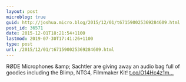 ```yaml
---
layout: post
microblog: true
guid: http://joshua.micro.blog/2015/12/01/t671590025369284609.html
post_id: 36571
date: 2015-12-01T18:21:54+1100
lastmod: 2019-07-30T17:41:26+1100
type: post
url: /2015/12/01/t671590025369284609.html
---
```

RØDE Microphones &amp;amp; Sachtler are giving away an audio bag full of goodies including the Blimp, NTG4, Filmmaker Kit! [t.co/O14Hc4z1m...](https://t.co/O14Hc4z1m5)
